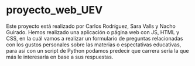 # proyecto_web_UEV
 
Este proyecto está realizado por Carlos Rodríguez, Sara Valls y Nacho Guirado.
Hemos realizado una aplicación o página web con JS, HTML y CSS, en la cuál vamos a realizar un formulario de preguntas relacionadas con los gustos personales sobre las materias o espectativas educativas, para así con un script de Python podamos predecir que carrera sería la que más le interesaría en base a sus respuestas. 

